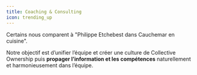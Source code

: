 ```yaml
---
title: Coaching & Consulting
icon: trending_up
---
```


Certains nous comparent à "Philippe Etchebest dans Cauchemar en cuisine".

Notre objectif est d’unifier l’équipe et créer une culture de Collective Ownership puis **propager l’information et les compétences** naturellement et harmonieusement dans l’équipe.
